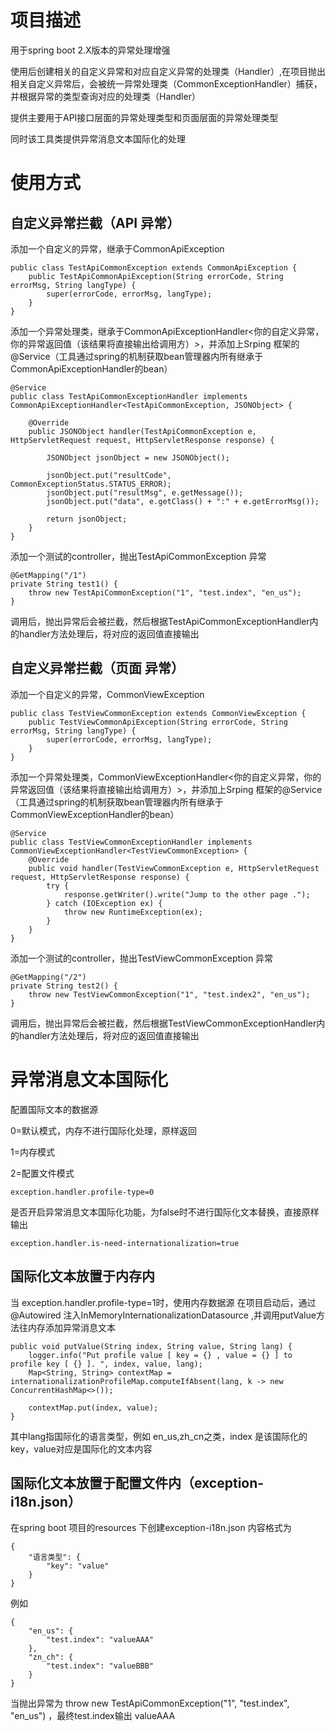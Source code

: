 # 项目描述
<p>
	用于spring boot 2.X版本的异常处理增强
</p>
<p>
	使用后创建相关的自定义异常和对应自定义异常的处理类（Handler）,在项目抛出相关自定义异常后，会被统一异常处理类（CommonExceptionHandler）捕获，并根据异常的类型查询对应的处理类（Handler）
 </p>
 <p>
  	提供主要用于API接口层面的异常处理类型和页面层面的异常处理类型
</p>
 <p>
    同时该工具类提供异常消息文本国际化的处理
</p>

# 使用方式

## 自定义异常拦截（API 异常）

添加一个自定义的异常，继承于CommonApiException

    public class TestApiCommonException extends CommonApiException {
        public TestApiCommonApiException(String errorCode, String errorMsg, String langType) {
            super(errorCode, errorMsg, langType);
        }
    }

添加一个异常处理类，继承于CommonApiExceptionHandler<你的自定义异常，你的异常返回值（该结果将直接输出给调用方）>，并添加上Srping 框架的@Service（工具通过spring的机制获取bean管理器内所有继承于CommonApiExceptionHandler的bean）


    @Service
    public class TestApiCommonExceptionHandler implements CommonApiExceptionHandler<TestApiCommonException, JSONObject> {
    
        @Override
        public JSONObject handler(TestApiCommonException e, HttpServletRequest request, HttpServletResponse response) {
    
            JSONObject jsonObject = new JSONObject();
    
            jsonObject.put("resultCode", CommonExceptionStatus.STATUS_ERROR);
            jsonObject.put("resultMsg", e.getMessage());
            jsonObject.put("data", e.getClass() + ":" + e.getErrorMsg());
    
            return jsonObject;
        }
    }

添加一个测试的controller，抛出TestApiCommonException 异常

    @GetMapping("/1")
    private String test1() {
        throw new TestApiCommonException("1", "test.index", "en_us");
    }

调用后，抛出异常后会被拦截，然后根据TestApiCommonExceptionHandler内的handler方法处理后，将对应的返回值直接输出


## 自定义异常拦截（页面 异常）

添加一个自定义的异常，CommonViewException

    public class TestViewCommonException extends CommonViewException {
        public TestViewCommonApiException(String errorCode, String errorMsg, String langType) {
            super(errorCode, errorMsg, langType);
        }
    }

添加一个异常处理类，CommonViewExceptionHandler<你的自定义异常，你的异常返回值（该结果将直接输出给调用方）>，并添加上Srping 框架的@Service（工具通过spring的机制获取bean管理器内所有继承于CommonViewExceptionHandler的bean）

    @Service
    public class TestViewCommonExceptionHandler implements CommonViewExceptionHandler<TestViewCommonException> {
        @Override
        public void handler(TestViewCommonException e, HttpServletRequest request, HttpServletResponse response) {
            try {
                response.getWriter().write("Jump to the other page .");
            } catch (IOException ex) {
                throw new RuntimeException(ex);
            }
        }
    }

添加一个测试的controller，抛出TestViewCommonException 异常

    @GetMapping("/2")
    private String test2() {
        throw new TestViewCommonException("1", "test.index2", "en_us");
    }

调用后，抛出异常后会被拦截，然后根据TestViewCommonExceptionHandler内的handler方法处理后，将对应的返回值直接输出

# 异常消息文本国际化

<p>配置国际文本的数据源 </p>
<p>0=默认模式，内存不进行国际化处理，原样返回 </p>
<p>1=内存模式 </p>
<p>2=配置文件模式</p>

    exception.handler.profile-type=0

是否开启异常消息文本国际化功能，为false时不进行国际化文本替换，直接原样输出

    exception.handler.is-need-internationalization=true

## 国际化文本放置于内存内

当 exception.handler.profile-type=1时，使用内存数据源
在项目启动后，通过 @Autowired 注入InMemoryInternationalizationDatasource ,并调用putValue方法往内存添加异常消息文本

    public void putValue(String index, String value, String lang) {
        logger.info("Put profile value [ key = {} , value = {} ] to profile key [ {} ]. ", index, value, lang);
        Map<String, String> contextMap = internationalizationProfileMap.computeIfAbsent(lang, k -> new ConcurrentHashMap<>());

        contextMap.put(index, value);
    }

其中lang指国际化的语言类型，例如 en_us,zh_cn之类，index 是该国际化的key，value对应是国际化的文本内容

## 国际化文本放置于配置文件内（exception-i18n.json）
在spring boot 项目的resources 下创建exception-i18n.json
内容格式为

    {
        "语言类型": {
            "key": "value"
        }
    }

例如

    {
        "en_us": {
            "test.index": "valueAAA"
        },
        "zn_ch": {
            "test.index": "valueBBB"
        }
    }

<p>
    当抛出异常为 throw new TestApiCommonException("1", "test.index", "en_us") ，最终test.index输出 valueAAA
</p>
